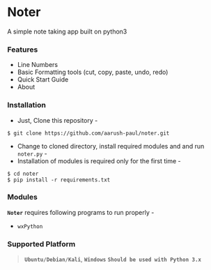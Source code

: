 # Noter

A simple note taking app built on python3

### Features

- Line Numbers
- Basic Formatting tools (cut, copy, paste, undo, redo)
- Quick Start Guide
- About

### Installation

- Just, Clone this repository -
```
$ git clone https://github.com/aarush-paul/noter.git
```

- Change to cloned directory, install required modules and and run `noter.py` -
- Installation of modules is required only for the first time -
```
$ cd noter
$ pip install -r requirements.txt
```


### Modules

**`Noter`** requires following programs to run properly - 
- `wxPython`



### Supported Platform 

> **`Ubuntu/Debian/Kali`**, **`Windows`**
> **`Should be used with Python 3.x`**
